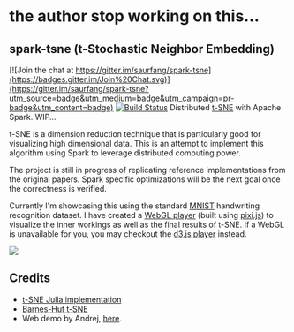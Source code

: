 # the author stop working on this...

## spark-tsne (t-Stochastic Neighbor Embedding)

[![Join the chat at https://gitter.im/saurfang/spark-tsne](https://badges.gitter.im/Join%20Chat.svg)](https://gitter.im/saurfang/spark-tsne?utm_source=badge&utm_medium=badge&utm_campaign=pr-badge&utm_content=badge) [![Build Status](https://travis-ci.org/erwinvaneijk/spark-tsne.svg?branch=master)](https://travis-ci.org/erwinvaneijk/spark-tsne)
Distributed [t-SNE](http://lvdmaaten.github.io/tsne/) with Apache Spark. WIP...

t-SNE is a dimension reduction technique that is particularly good for visualizing high
dimensional data. This is an attempt to implement this algorithm using Spark to leverage
distributed computing power.

The project is still in progress of replicating reference implementations from the original
papers. Spark specific optimizations will be the next goal once the correctness is verified.

Currently I'm showcasing this using the standard [MNIST](http://yann.lecun.com/exdb/mnist/)
handwriting recognition dataset. I have created a [WebGL player](https://saurfang.github.io/spark-tsne-demo/tsne-pixi.html)
(built using [pixi.js](https://github.com/pixijs/pixi.js)) to visualize the inner workings
as well as the final results of t-SNE. If a WebGL is unavailable for you, you may checkout
the [d3.js player](https://saurfang.github.io/spark-tsne-demo/tsne.html) instead.

![](data/mnist/tsne.gif)

## Credits

- [t-SNE Julia implementation](https://github.com/lejon/TSne.jl)
- [Barnes-Hut t-SNE](https://github.com/lvdmaaten/bhtsne/)
- Web demo by Andrej, [here](http://cs.stanford.edu/people/karpathy/tsnejs/csvdemo.html).
